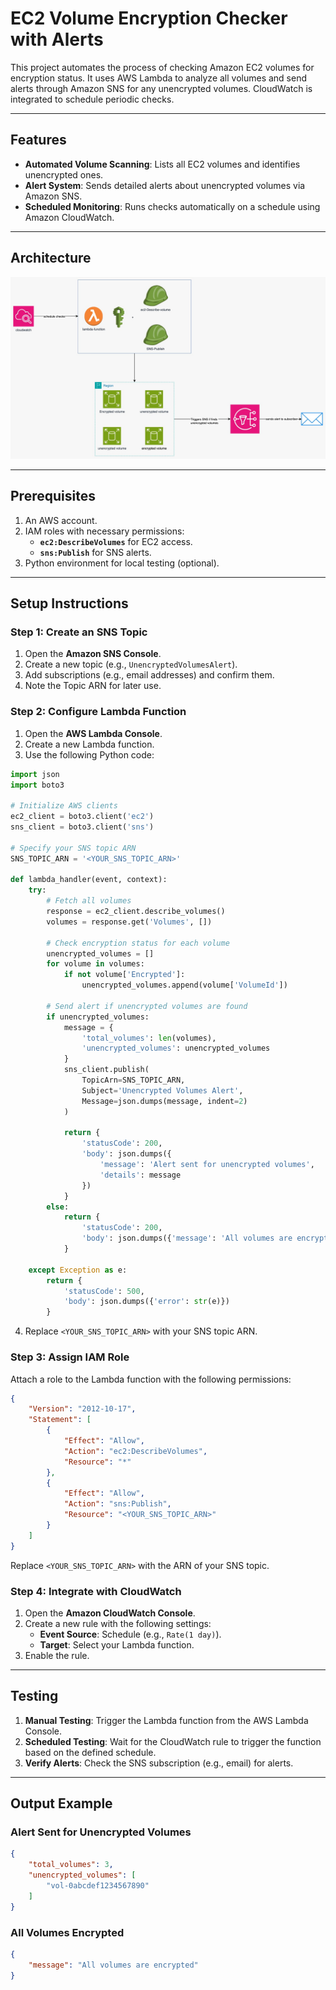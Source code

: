 # EC2 Volume Encryption Checker with Alerts

This project automates the process of checking Amazon EC2 volumes for encryption status. It uses AWS Lambda to analyze all volumes and send alerts through Amazon SNS for any unencrypted volumes. CloudWatch is integrated to schedule periodic checks.

---

## Features

- **Automated Volume Scanning**: Lists all EC2 volumes and identifies unencrypted ones.
- **Alert System**: Sends detailed alerts about unencrypted volumes via Amazon SNS.
- **Scheduled Monitoring**: Runs checks automatically on a schedule using Amazon CloudWatch.

---

## Architecture

![Architecture Diagram](images/architecture.jpeg)

---

## Prerequisites

1. An AWS account.
2. IAM roles with necessary permissions:
   - **`ec2:DescribeVolumes`** for EC2 access.
   - **`sns:Publish`** for SNS alerts.
3. Python environment for local testing (optional).

---

## Setup Instructions

### Step 1: Create an SNS Topic

1. Open the **Amazon SNS Console**.
2. Create a new topic (e.g., `UnencryptedVolumesAlert`).
3. Add subscriptions (e.g., email addresses) and confirm them.
4. Note the Topic ARN for later use.

### Step 2: Configure Lambda Function

1. Open the **AWS Lambda Console**.
2. Create a new Lambda function.
3. Use the following Python code:

```python
import json
import boto3

# Initialize AWS clients
ec2_client = boto3.client('ec2')
sns_client = boto3.client('sns')

# Specify your SNS topic ARN
SNS_TOPIC_ARN = '<YOUR_SNS_TOPIC_ARN>'

def lambda_handler(event, context):
    try:
        # Fetch all volumes
        response = ec2_client.describe_volumes()
        volumes = response.get('Volumes', [])

        # Check encryption status for each volume
        unencrypted_volumes = []
        for volume in volumes:
            if not volume['Encrypted']:
                unencrypted_volumes.append(volume['VolumeId'])

        # Send alert if unencrypted volumes are found
        if unencrypted_volumes:
            message = {
                'total_volumes': len(volumes),
                'unencrypted_volumes': unencrypted_volumes
            }
            sns_client.publish(
                TopicArn=SNS_TOPIC_ARN,
                Subject='Unencrypted Volumes Alert',
                Message=json.dumps(message, indent=2)
            )

            return {
                'statusCode': 200,
                'body': json.dumps({
                    'message': 'Alert sent for unencrypted volumes',
                    'details': message
                })
            }
        else:
            return {
                'statusCode': 200,
                'body': json.dumps({'message': 'All volumes are encrypted'})
            }

    except Exception as e:
        return {
            'statusCode': 500,
            'body': json.dumps({'error': str(e)})
        }
```

4. Replace `<YOUR_SNS_TOPIC_ARN>` with your SNS topic ARN.

### Step 3: Assign IAM Role

Attach a role to the Lambda function with the following permissions:

```json
{
    "Version": "2012-10-17",
    "Statement": [
        {
            "Effect": "Allow",
            "Action": "ec2:DescribeVolumes",
            "Resource": "*"
        },
        {
            "Effect": "Allow",
            "Action": "sns:Publish",
            "Resource": "<YOUR_SNS_TOPIC_ARN>"
        }
    ]
}
```

Replace `<YOUR_SNS_TOPIC_ARN>` with the ARN of your SNS topic.

### Step 4: Integrate with CloudWatch

1. Open the **Amazon CloudWatch Console**.
2. Create a new rule with the following settings:
   - **Event Source**: Schedule (e.g., `Rate(1 day)`).
   - **Target**: Select your Lambda function.
3. Enable the rule.

---

## Testing

1. **Manual Testing**: Trigger the Lambda function from the AWS Lambda Console.
2. **Scheduled Testing**: Wait for the CloudWatch rule to trigger the function based on the defined schedule.
3. **Verify Alerts**: Check the SNS subscription (e.g., email) for alerts.

---

## Output Example

### Alert Sent for Unencrypted Volumes
```json
{
    "total_volumes": 3,
    "unencrypted_volumes": [
        "vol-0abcdef1234567890"
    ]
}
```

### All Volumes Encrypted
```json
{
    "message": "All volumes are encrypted"
}
```


